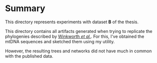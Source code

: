 # Summary

This directory represents experiments with dataset **B** of the thesis.

This directory contains all artifacts generated when trying to replicate the
phylogenies described by [Winkworth _et
al._](https://academic.oup.com/gbe/article/14/4/evac049/6568501).
For this, I've obtained the mtDNA sequences and sketched them using my utility.

However, the resulting trees and networks did not have much in common with the
published data.